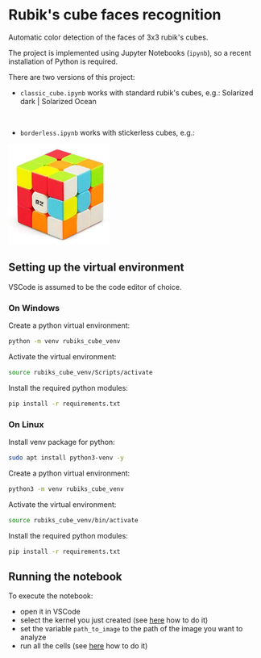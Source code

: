 # Rubik's cube faces recognition
Automatic color detection of the faces of 3x3 rubik's cubes.

The project is implemented using Jupyter Notebooks (`ipynb`), so a recent installation of Python is required.

There are two versions of this project:
- `classic_cube.ipynb` works with standard rubik's cubes, e.g.:
Solarized dark             |  Solarized Ocean
<p float="left">
  <img path="Classification/real_cube8.jpg" width="200" />
  <img path="Classification/Output/real_cube8_id.png" width="200" />
</p>  


- `borderless.ipynb` works with stickerless cubes, e.g.:
<img src="Classification2/border1.jpeg" width="200"/>

## Setting up the virtual environment

VSCode is assumed to be the code editor of choice.

### On Windows

Create a python virtual environment:
```bash
python -m venv rubiks_cube_venv
```

Activate the virtual environment:
```bash
source rubiks_cube_venv/Scripts/activate
```

Install the required python modules:
```bash
pip install -r requirements.txt
```


### On Linux
Install venv package for python:
```bash
sudo apt install python3-venv -y
```

Create a python virtual environment:
```bash
python3 -m venv rubiks_cube_venv
```

Activate the virtual environment:
```bash
source rubiks_cube_venv/bin/activate
```

Install the required python modules:
```bash
pip install -r requirements.txt
```

## Running the notebook

To execute the notebook:
- open it in VSCode
- select the kernel you just created (see [here](https://code.visualstudio.com/docs/datascience/jupyter-notebooks#_create-or-open-a-jupyter-notebook) how to do it)
- set the variable `path_to_image` to the path of the image you want to analyze
- run all the cells (see [here](https://code.visualstudio.com/docs/datascience/jupyter-notebooks#_running-cells) how to do it)

